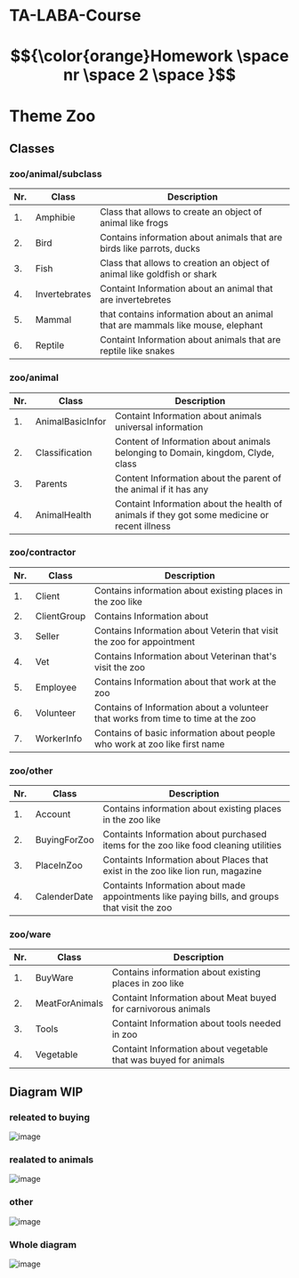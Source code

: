# TA-LABA-Course

#  $${\color{orange}Homework \space  nr \space  2 \space }$$
# Theme Zoo

## Classes

### zoo/animal/subclass
|Nr. | Class  |Description |
| --- | --- | --- |
|1.| Amphibie              | Class that allows to create an object of animal like frogs|
|2.| Bird                 | Contains information about animals that are birds like parrots, ducks|
|3.| Fish                | Class that allows to creation an object of animal like goldfish or shark|
|4.| Invertebrates      |Containt Information about an animal that are invertebretes|
|5.| Mammal            | that contains information about an animal that are mammals like mouse, elephant|
|6.| Reptile           |Containt Information about animals that are reptile like snakes|

### zoo/animal

|Nr. | Class |Description |
| --- | --- | --- |
|1.| AnimalBasicInfor     |Containt Information about animals universal information|
|2.| Classification       | Content of Information about animals belonging to Domain, kingdom, Clyde, class |
|3.| Parents              | Content Information about the parent of the animal if it has any|
|4.| AnimalHealth         |Containt Information about the health of animals if they got some medicine or recent illness |

### zoo/contractor

|Nr. | Class |Description |
| ---  | --- | --- |
|1.| Client           | Contains information about existing places in the zoo like|
|2.| ClientGroup       | Contains Information about|
|3.| Seller           | Contains Information about Veterin that visit the zoo for appointment|
|4.| Vet           | Contains Information about Veterinan that's visit the zoo|
|5.| Employee       | Contains Information about that work at the zoo|
|6.| Volunteer       | Contains of Information about a volunteer that works from time to time at the zoo |
|7.| WorkerInfo       | Contains of basic information about people who work at zoo like first name|

### zoo/other

|Nr. | Class |Description |
| ---  | --- | --- |
|1.| Account           | Contains information about existing places in the zoo like|
|2.| BuyingForZoo       |Containts Information about purchased items for the zoo like food cleaning utilities|
|3.| PlaceInZoo        | Containts Information about Places that exist in the zoo like lion run, magazine|
|4.| CalenderDate        | Containts Information about made appointments like paying bills, and groups that visit the zoo|

### zoo/ware

|Nr. | Class |Description |
| ---  | --- | --- |
|1.| BuyWare           | Contains information about existing places in zoo like|
|2.| MeatForAnimals    | Containt Information about Meat buyed for carnivorous animals|
|3.| Tools            | Containt Information about tools needed in zoo|
|4.| Vegetable        | Containt Information about vegetable that was buyed for animals|


## Diagram WIP
### releated to buying 
![image](https://github.com/user-attachments/assets/4bfdd3ee-2436-4a2b-8617-ef56b4831e61)
### realated to animals
![image](https://github.com/user-attachments/assets/5002c299-584a-4cd3-91e7-f44b0b94711d)

### other
![image](https://github.com/user-attachments/assets/942f5e63-8280-4b01-a398-f5bd7e691b39)

### Whole diagram
![image](https://github.com/user-attachments/assets/06e2fdad-373d-4d0f-93cc-f88648805416)




